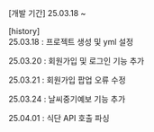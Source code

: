 [개발 기간] 
  25.03.18 ~ 

[history]  
  25.03.18 : 프로젝트 생성 및 yml 설정
  
  25.03.20 : 회원가입 및 로그인 기능 추가
  
  25.03.21 : 회원가입 팝업 오류 수정
  
  25.03.24 : 날씨중기예보 기능 추가

  25.04.01 : 식단 API 호출 파싱 
